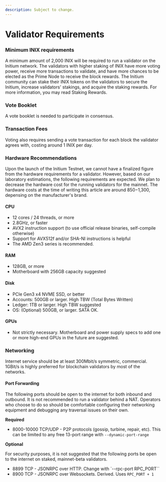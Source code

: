 ```yaml
---
description: Subject to change.
---
```


# Validator Requirements

### Minimum INIX requirements

A minimum amount of 2,000 INIX will be required to run a validator on the Initium network. The validators with higher staking of INIX have more voting power, receive more transactions to validate, and have more chances to be elected as the Prime Node to receive the block rewards. The Initium community can stake their INIX tokens on the validators to secure the Initium, increase validators' stakings, and acquire the staking rewards. For more information, you may read Staking Rewards.

### Vote Booklet

A vote booklet is needed to participate in consensus.&#x20;

### Transaction Fees

Voting also requires sending a vote transaction for each block the validator agrees with, costing around 1 INIX per day.&#x20;

### Hardware Recommendations

Upon the launch of the Initium Testnet, we cannot have a finalized figure from the hardware requirements for a validator. However, based on our laboratory estimations, the following requirements are expected. We plan to decrease the hardware cost for the running validators for the mainnet. The hardware costs at the time of writing this article are around $850-$1,300, depensing on the manufacturer's brand. &#x20;

#### CPU

* 12 cores / 24 threads, or more
* 2.8GHz, or faster
* AVX2 instruction support (to use official release binaries, self-compile otherwise)
* Support for AVX512f and/or SHA-NI instructions is helpful
* The AMD Zen3 series is recommended.

#### RAM

* 128GB, or more
* Motherboard with 256GB capacity suggested

#### Disk

* PCIe Gen3 x4 NVME SSD, or better
* Accounts: 500GB or larger. High TBW (Total Bytes Written)
* Ledger: 1TB or larger. High TBW suggested
* OS: (Optional) 500GB, or larger. SATA OK.

#### GPUs

* Not strictly necessary. Motherboard and power supply specs to add one or more high-end GPUs in the future are suggested.

### Networking

Internet service should be at least 300Mbit/s symmetric, commercial. 1GBit/s is highly preferred for blockchain validators by most of the networks.&#x20;

#### Port Forwarding <a href="#port-forwarding" id="port-forwarding"></a>

The following ports should be open to the internet for both inbound and outbound. It is not recommended to run a validator behind a NAT. Operators who choose to do so should be comfortable configuring their networking equipment and debugging any traversal issues on their own.

**Required**

* 8000-10000 TCP/UDP - P2P protocols (gossip, turbine, repair, etc). This can be limited to any free 13-port range with `--dynamic-port-range`

**Optional**

For security purposes, it is not suggested that the following ports be open to the internet on staked, mainnet-beta validators.

* 8899 TCP - JSONRPC over HTTP. Change with \`--rpc-port RPC\_PORT\`\`
* 8900 TCP - JSONRPC over Websockets. Derived. Uses `RPC_PORT + 1`
